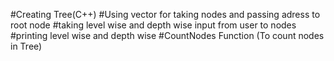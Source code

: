 #Creating Tree(C++) 
#Using vector for taking nodes and passing adress to root node
#taking level wise and depth wise input from user to nodes
#printing level wise and depth wise
#CountNodes Function (To count nodes in Tree)
